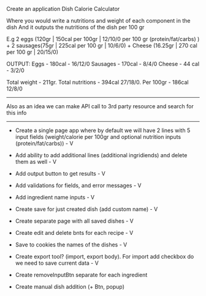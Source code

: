 Create an application Dish Calorie Calculator

Where you would write a nutritions and weight of each component in the dish
And it outputs the nutritions of the dish per 100 gr

E.g 2 eggs (120gr | 150cal per 100gr | 12/10/0 per 100 gr (protein/fat/carbs) ) +
2 sausages(75gr | 225cal per 100 gr | 10/6/0) +
Cheese (16.25gr | 270 cal per 100 gr | 20/15/0)

OUTPUT:
Eggs - 180cal - 16/12/0
Sausages - 170cal - 8/4/0
Cheese - 44 cal - 3/2/0

Total weight - 211gr.
Total nutritions - 394cal 27/18/0.
Per 100gr - 186cal 12/8/0

---

Also as an idea we can make API call to 3rd party resource and search for this info

---

- Create a single page app where by default we will have 2 lines with 5 input fields (weight/calorie per 100gr and optional nutrition inputs (protein/fat/carbs)) - V
- Add ability to add additional lines (additional ingridiends) and delete them as well - V
- Add output button to get results - V
- Add validations for fields, and error messages - V
- Add ingredient name inputs - V

- Create save for just created dish (add custom name) - V
- Create separate page with all saved dishes - V
- Create edit and delete bnts for each recipe - V
- Save to cookies the names of the dishes - V
- Create export tool? (import, export body). For import add checkbox do we need to save current data - V
- Create removeInputBtn separate for each ingredient
- Create manual dish addition (+ Btn, popup)
